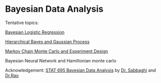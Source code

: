 # Bayesian Data Analysis


Tentative topics:

[Bayesian Logistic Regression](http://rpubs.com/greyman/Bayesian_Logistic_Regression)

[Hierarchical Bayes and Gaussian Process](http://rpubs.com/greyman/308720)

[Markov Chain Monte Carlo and Experiment Design](http://rpubs.com/greyman/MCMC_MH_Sampling)

Bayesian Neural Network and Hamiltonian monte carlo

Acknowledgement: [STAT 695 Bayesian Data Analysis](http://www.stat.purdue.edu/~sabbaghi/teaching/STAT%20695%20Syllabus%202017.pdf) by [Dr. Sabbaghi](http://www.stat.purdue.edu/~sabbaghi/) and [Dr.Rao](https://varao.github.io/)
